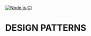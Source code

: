 [![Node.js CI](https://github.com/viveksingh101994/design-pattern/actions/workflows/node.js.yml/badge.svg?branch=main)](https://github.com/viveksingh101994/design-pattern/actions/workflows/node.js.yml)

# DESIGN PATTERNS
